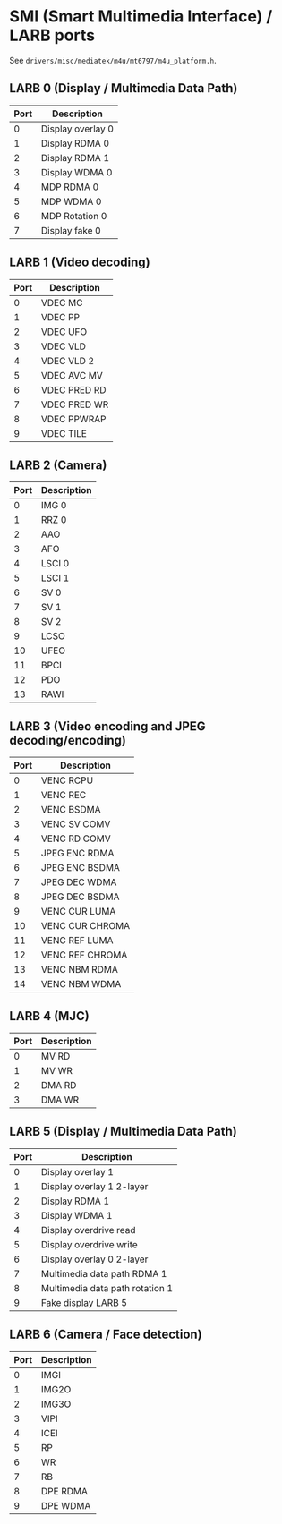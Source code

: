 # SMI (Smart Multimedia Interface) / LARB ports

See `drivers/misc/mediatek/m4u/mt6797/m4u_platform.h`.

## LARB 0 (Display / Multimedia Data Path)

| Port | Description       |
| ---- | ----------------- |
|    0 | Display overlay 0 |
|    1 | Display RDMA 0    |
|    2 | Display RDMA 1    |
|    3 | Display WDMA 0    |
|    4 | MDP RDMA 0        |
|    5 | MDP WDMA 0        |
|    6 | MDP Rotation 0    |
|    7 | Display fake 0    |

## LARB 1 (Video decoding)

| Port | Description  |
| ---- | ------------ |
|    0 | VDEC MC      |
|    1 | VDEC PP      |
|    2 | VDEC UFO     |
|    3 | VDEC VLD     |
|    4 | VDEC VLD 2   |
|    5 | VDEC AVC MV  |
|    6 | VDEC PRED RD |
|    7 | VDEC PRED WR |
|    8 | VDEC PPWRAP  |
|    9 | VDEC TILE    |

## LARB 2 (Camera)

| Port | Description |
| ---- | ----------- |
|    0 | IMG 0       |
|    1 | RRZ 0       |
|    2 | AAO         |
|    3 | AFO         |
|    4 | LSCI 0      |
|    5 | LSCI 1      |
|    6 | SV 0        |
|    7 | SV 1        |
|    8 | SV 2        |
|    9 | LCSO        |
|   10 | UFEO        |
|   11 | BPCI        |
|   12 | PDO         |
|   13 | RAWI        |

## LARB 3 (Video encoding and JPEG decoding/encoding)

| Port | Description     |
| ---- | --------------- |
|    0 | VENC RCPU       |
|    1 | VENC REC        |
|    2 | VENC BSDMA      |
|    3 | VENC SV COMV    |
|    4 | VENC RD COMV    |
|    5 | JPEG ENC RDMA   |
|    6 | JPEG ENC BSDMA  |
|    7 | JPEG DEC WDMA   |
|    8 | JPEG DEC BSDMA  |
|    9 | VENC CUR LUMA   |
|   10 | VENC CUR CHROMA |
|   11 | VENC REF LUMA   |
|   12 | VENC REF CHROMA |
|   13 | VENC NBM RDMA   |
|   14 | VENC NBM WDMA   |

## LARB 4 (MJC)

| Port | Description |
| ---- | ----------- |
|    0 | MV RD       |
|    1 | MV WR       |
|    2 | DMA RD      |
|    3 | DMA WR      |

## LARB 5 (Display / Multimedia Data Path)

| Port | Description                     |
| ---- | ------------------------------- |
|    0 | Display overlay 1               |
|    1 | Display overlay 1 2-layer       |
|    2 | Display RDMA 1                  |
|    3 | Display WDMA 1                  |
|    4 | Display overdrive read          |
|    5 | Display overdrive write         |
|    6 | Display overlay 0 2-layer       |
|    7 | Multimedia data path RDMA 1     |
|    8 | Multimedia data path rotation 1 |
|    9 | Fake display LARB 5             |

## LARB 6 (Camera / Face detection)

| Port | Description |
| ---- | ----------- |
|    0 | IMGI        |
|    1 | IMG2O       |
|    2 | IMG3O       |
|    3 | VIPI        |
|    4 | ICEI        |
|    5 | RP          |
|    6 | WR          |
|    7 | RB          |
|    8 | DPE RDMA    |
|    9 | DPE WDMA    |
